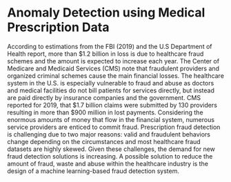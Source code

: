# Anomaly Detection using Medical Prescription Data

According to estimations from the FBI (2019) and the U.S Department of Health report, 
more than $1.2 billion in loss is due to healthcare fraud schemes and the amount is expected to increase each year. 
The Center of Medicare and Medicaid Services (CMS) note that fraudulent providers and organized criminal schemes cause 
the main financial losses. The healthcare system in the U.S. is especially vulnerable to fraud and abuse as doctors and 
medical facilities do not bill patients for services directly, but instead are paid directly by insurance companies and 
the government. CMS reported for 2019, that $1.7 billion claims were submitted by 130 providers resulting in more than 
$900 million in lost payments. Considering the enormous amounts of money that flow in the financial system, numerous 
service providers are enticed to commit fraud. Prescription fraud detection is challenging 
due to two major reasons: valid and fraudulent behaviors change depending on the circumstances and most healthcare fraud 
datasets are highly skewed. Given these challenges, the demand for new fraud detection 
solutions is increasing. A possible solution to reduce the amount of fraud, waste and abuse within the healthcare industry 
is the design of a machine learning-based fraud detection system.
